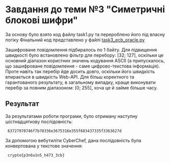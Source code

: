# Завдання до теми №3 "Симетричні блокові шифри"

За основу було взято код файлу task1.py та перероблено його під власну логіку
Фінальний код представлено у файлі [task3_ecb_oracle.py](task3_ecb_oracle.py)

Зашифроване повідомлення підбиралось по 1 байту. Для підвищення швидкості було встановлено фільтр для перебору: [32; 127], оскільки це основний діапазон користних значень кодування ASCII (а припускалось, що зашифроване повідомлення - саме цифрово-текстова інформація). Проте навіть так перебір йде досить довго, оскільки його швидкість впирається в швидкість Web-API. Для більш коректного та гарантованого результату, в загальному випадку, краще виконувати перебір за повним діапазоном: [0; 255], хоча це й займе більше часу.

## Результат
За результатами роботи програми, було отриману наступну шістнадцяткову послідовність:

`` 
    63727970746f7b70336e3675316e355f683437335f3363627d
``

За допомогою вебутиліти CyberChef, дана послідовність була конвертована у текстове значення:

`` 
    crypto{p3n6u1n5_h473_3cb}
``
